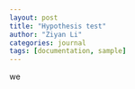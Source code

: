 ```yaml
---
layout: post
title: "Hypothesis test"
author: "Ziyan Li"
categories: journal
tags: [documentation, sample]
---
```


we
